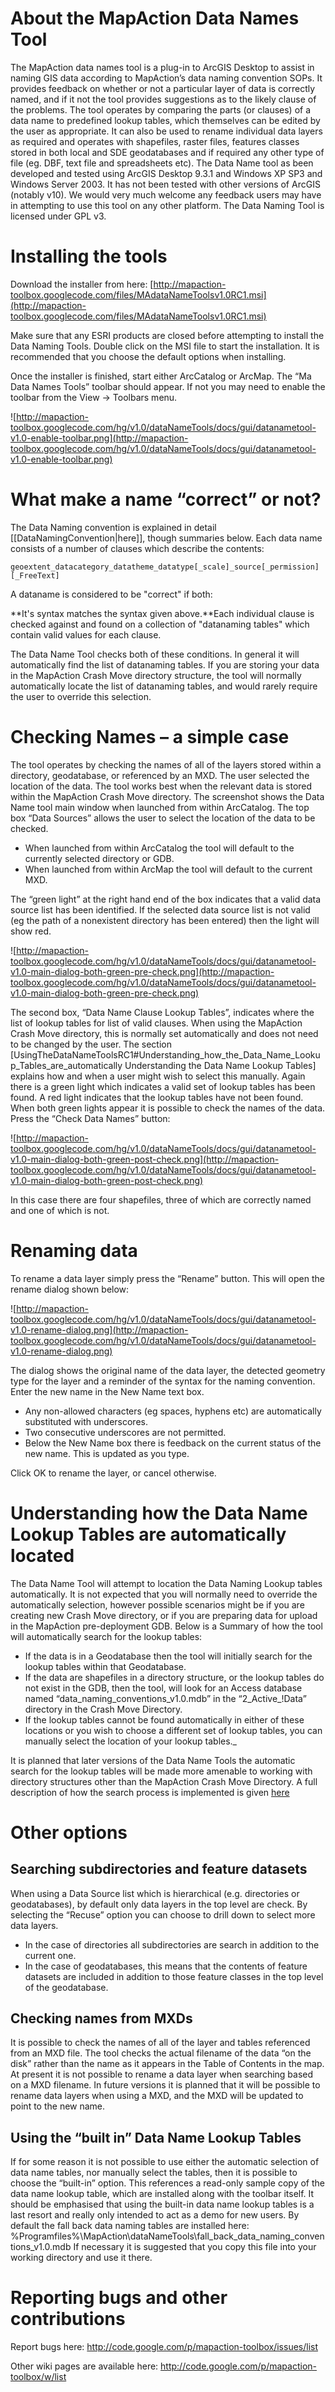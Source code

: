 # About the MapAction Data Names Tool #

The MapAction data names tool is a plug-in to ArcGIS Desktop to assist in naming GIS data according to MapAction’s data naming convention SOPs. It provides feedback on whether or not a particular layer of data is correctly named, and if it not the tool provides suggestions as to the likely clause of the problems. The tool operates by comparing the parts (or clauses) of a data name to predefined lookup tables, which themselves can be edited by the user as appropriate. It can also be used to rename individual data layers as required and operates with shapefiles, raster files, features classes stored in both local and SDE geodatabases and if required any other type of file (eg. DBF, text file and spreadsheets etc). The Data Name tool as been developed and tested using ArcGIS Desktop 9.3.1 and Windows XP SP3 and Windows Server 2003. It has not been tested with other versions of ArcGIS (notably v10). We would very much welcome any feedback users may have in attempting to use this tool on any other platform. The Data Naming Tool is licensed under GPL v3.

# Installing the tools #

Download the installer from here: [http://mapaction-toolbox.googlecode.com/files/MAdataNameToolsv1.0RC1.msi](http://mapaction-toolbox.googlecode.com/files/MAdataNameToolsv1.0RC1.msi)

Make sure that any ESRI products are closed before attempting to install the Data Naming Tools. Double click on the MSI file to start the installation. It is recommended that you choose the default options when installing.

Once the installer is finished, start either ArcCatalog or ArcMap. The “Ma Data Names Tools” toolbar should appear. If not you may need to enable the toolbar from the View -> Toolbars menu.

![http://mapaction-toolbox.googlecode.com/hg/v1.0/dataNameTools/docs/gui/datanametool-v1.0-enable-toolbar.png](http://mapaction-toolbox.googlecode.com/hg/v1.0/dataNameTools/docs/gui/datanametool-v1.0-enable-toolbar.png)

# What make a name “correct” or not? #

The Data Naming convention is explained in detail [[DataNamingConvention|here]], though summaries below. Each data name consists of a number of clauses which describe the contents:
```
geoextent_datacategory_datatheme_datatype[_scale]_source[_permission][_FreeText]
```
A dataname is considered to be "correct" if both:

**It's syntax matches the syntax given above.**Each individual clause is checked against and found on a collection of "datanaming tables" which contain valid values for each clause.

The Data Name Tool checks both of these conditions. In general it will automatically find the list of datanaming tables. If you are storing your data in the MapAction Crash Move directory structure, the tool will normally automatically locate the list of datanaming tables, and would rarely require the user to override this selection.

# Checking Names – a simple case #

The tool operates by checking the names of all of the layers stored within a directory, geodatabase, or referenced by an MXD. The user selected the location of the data. The tool works best when the relevant data is stored within the MapAction Crash Move directory. The screenshot shows the Data Name tool main window when launched from within ArcCatalog. The top box “Data Sources” allows the user to select the location of the data to be checked.

  * When launched from within ArcCatalog the tool will default to the currently selected directory or GDB.
  * When launched from within ArcMap the tool will default to the current MXD.

The “green light” at the right hand end of the box indicates that a valid data source list has been identified. If the selected data source list is not valid (eg the path of a nonexistent directory has been entered) then the light will show red.

![http://mapaction-toolbox.googlecode.com/hg/v1.0/dataNameTools/docs/gui/datanametool-v1.0-main-dialog-both-green-pre-check.png](http://mapaction-toolbox.googlecode.com/hg/v1.0/dataNameTools/docs/gui/datanametool-v1.0-main-dialog-both-green-pre-check.png)

The second box, “Data Name Clause Lookup Tables”, indicates where the list of lookup tables for list of valid clauses. When using the MapAction Crash Move directory, this is normally set automatically and does not need to be changed by the user. The section [UsingTheDataNameToolsRC1#Understanding\_how\_the\_Data\_Name\_Lookup\_Tables\_are\_automatically
Understanding the Data Name Lookup Tables] explains how and when a user might wish to select this manually. Again there is a green light which indicates a valid set of lookup tables has been found. A red light indicates that the lookup tables have not been found. When both green lights appear it is possible to check the names of the data. Press the “Check Data Names” button:

![http://mapaction-toolbox.googlecode.com/hg/v1.0/dataNameTools/docs/gui/datanametool-v1.0-main-dialog-both-green-post-check.png](http://mapaction-toolbox.googlecode.com/hg/v1.0/dataNameTools/docs/gui/datanametool-v1.0-main-dialog-both-green-post-check.png)

In this case there are four shapefiles, three of which are correctly named and one of which is not.

# Renaming data #

To rename a data layer simply press the “Rename” button. This will open the rename dialog shown below:

![http://mapaction-toolbox.googlecode.com/hg/v1.0/dataNameTools/docs/gui/datanametool-v1.0-rename-dialog.png](http://mapaction-toolbox.googlecode.com/hg/v1.0/dataNameTools/docs/gui/datanametool-v1.0-rename-dialog.png)

The dialog shows the original name of the data layer, the detected geometry type for the layer and a reminder of the syntax for the naming convention. Enter the new name in the New Name text box.

  * Any non-allowed characters (eg spaces, hyphens etc) are automatically substituted with underscores.
  * Two consecutive underscores are not permitted.
  * Below the New Name box there is feedback on the current status of the new name. This is updated as you type.

Click OK to rename the layer, or cancel otherwise.

# Understanding how the Data Name Lookup Tables are automatically located #

The Data Name Tool will attempt to location the Data Naming Lookup tables automatically. It is not expected that you will normally need to override the automatically selection, however possible scenarios might be if you are creating new Crash Move directory, or if you are preparing data for upload in the MapAction pre-deployment GDB. Below is a Summary of how the tool will automatically search for the lookup tables:

  * If the data is in a Geodatabase then the tool will initially search for the lookup tables within that Geodatabase.
  * If the data are shapefiles in a directory structure, or the lookup tables do not exist in the GDB, then the tool, will look for an Access database named “data\_naming\_conventions\_v1.0.mdb” in the “2\_Active_!Data” directory in the Crash Move Directory.
  * If the lookup tables cannot be found automatically in either of these locations or you wish to choose a different set of lookup tables, you can manually select the location of your lookup tables._

It is planned that later versions of the Data Name Tools the automatic search for the lookup tables will be made more amenable to working with directory structures other than the MapAction Crash Move Directory. A full description of how the search process is implemented is given [here](SearchForDefaultDataNameClauseLookupTables.md)

# Other options #

## Searching subdirectories and feature datasets ##

When using a Data Source list which is hierarchical (e.g. directories or geodatabases), by default only data layers in the top level are check. By selecting the “Recuse” option you can choose to drill down to select more data layers.

  * In the case of directories all subdirectories are search in addition to the current one.
  * In the case of geodatabases, this means that the contents of feature datasets are included in addition to those feature classes in the top level of the geodatabase.

## Checking names from MXDs ##

It is possible to check the names of all of the layer and tables referenced from an MXD file. The tool checks the actual filename of the data “on the disk” rather than the name as it appears in the Table of Contents in the map. At present it is not possible to rename a data layer when searching based on a MXD filename. In future versions it is planned that it will be possible to rename data layers when using a MXD, and the MXD will be updated to point to the new name.

## Using the “built in” Data Name Lookup Tables ##

If for some reason it is not possible to use either the automatic selection of data name tables, nor manually select the tables, then it is possible to choose the “built-in” option. This references a read-only sample copy of the data name lookup table, which are installed along with the toolbar itself. It should be emphasised that using the built-in data name lookup tables is a last resort and really only intended to act as a demo for new users. By default the fall back data naming tables are installed here: %Programfiles%\MapAction\dataNameTools\fall\_back\_data\_naming\_conventions\_v1.0.mdb If necessary it is suggested that you copy this file into your working directory and use it there.

# Reporting bugs and other contributions #

Report bugs here: http://code.google.com/p/mapaction-toolbox/issues/list

Other wiki pages are available here: http://code.google.com/p/mapaction-toolbox/w/list